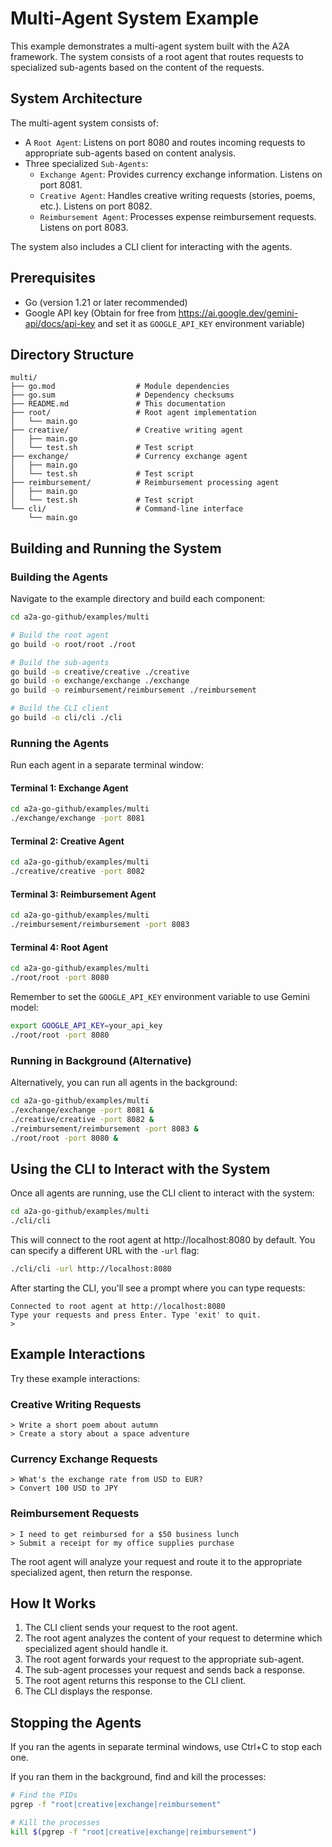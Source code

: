 # Multi-Agent System Example

This example demonstrates a multi-agent system built with the A2A framework. The system consists of a root agent that routes requests to specialized sub-agents based on the content of the requests.

## System Architecture

The multi-agent system consists of:

*   A `Root Agent`: Listens on port 8080 and routes incoming requests to appropriate sub-agents based on content analysis.
*   Three specialized `Sub-Agents`:
    *   `Exchange Agent`: Provides currency exchange information. Listens on port 8081.
    *   `Creative Agent`: Handles creative writing requests (stories, poems, etc.). Listens on port 8082.
    *   `Reimbursement Agent`: Processes expense reimbursement requests. Listens on port 8083.

The system also includes a CLI client for interacting with the agents.

## Prerequisites

*   Go (version 1.21 or later recommended)
*   Google API key (Obtain for free from https://ai.google.dev/gemini-api/docs/api-key and set it as `GOOGLE_API_KEY` environment variable)

## Directory Structure

```
multi/
├── go.mod                  # Module dependencies
├── go.sum                  # Dependency checksums
├── README.md               # This documentation
├── root/                   # Root agent implementation
│   └── main.go
├── creative/               # Creative writing agent
│   ├── main.go
│   └── test.sh             # Test script
├── exchange/               # Currency exchange agent
│   ├── main.go
│   └── test.sh             # Test script
├── reimbursement/          # Reimbursement processing agent
│   ├── main.go  
│   └── test.sh             # Test script
└── cli/                    # Command-line interface
    └── main.go
```

## Building and Running the System

### Building the Agents

Navigate to the example directory and build each component:

```bash
cd a2a-go-github/examples/multi

# Build the root agent
go build -o root/root ./root

# Build the sub-agents
go build -o creative/creative ./creative
go build -o exchange/exchange ./exchange
go build -o reimbursement/reimbursement ./reimbursement

# Build the CLI client
go build -o cli/cli ./cli
```

### Running the Agents

Run each agent in a separate terminal window:

#### Terminal 1: Exchange Agent
```bash
cd a2a-go-github/examples/multi
./exchange/exchange -port 8081
```

#### Terminal 2: Creative Agent
```bash
cd a2a-go-github/examples/multi
./creative/creative -port 8082
```

#### Terminal 3: Reimbursement Agent
```bash
cd a2a-go-github/examples/multi
./reimbursement/reimbursement -port 8083
```

#### Terminal 4: Root Agent
```bash
cd a2a-go-github/examples/multi
./root/root -port 8080
```

Remember to set the `GOOGLE_API_KEY` environment variable to use Gemini model:

```bash
export GOOGLE_API_KEY=your_api_key
./root/root -port 8080
```

### Running in Background (Alternative)

Alternatively, you can run all agents in the background:

```bash
cd a2a-go-github/examples/multi
./exchange/exchange -port 8081 &
./creative/creative -port 8082 &
./reimbursement/reimbursement -port 8083 &
./root/root -port 8080 &
```

## Using the CLI to Interact with the System

Once all agents are running, use the CLI client to interact with the system:

```bash
cd a2a-go-github/examples/multi
./cli/cli
```

This will connect to the root agent at http://localhost:8080 by default. You can specify a different URL with the `-url` flag:

```bash
./cli/cli -url http://localhost:8080
```

After starting the CLI, you'll see a prompt where you can type requests:

```
Connected to root agent at http://localhost:8080
Type your requests and press Enter. Type 'exit' to quit.
> 
```

## Example Interactions

Try these example interactions:

### Creative Writing Requests
```
> Write a short poem about autumn
> Create a story about a space adventure
```

### Currency Exchange Requests
```
> What's the exchange rate from USD to EUR?
> Convert 100 USD to JPY
```

### Reimbursement Requests
```
> I need to get reimbursed for a $50 business lunch
> Submit a receipt for my office supplies purchase
```

The root agent will analyze your request and route it to the appropriate specialized agent, then return the response.

## How It Works

1. The CLI client sends your request to the root agent.
2. The root agent analyzes the content of your request to determine which specialized agent should handle it.
3. The root agent forwards your request to the appropriate sub-agent.
4. The sub-agent processes your request and sends back a response.
5. The root agent returns this response to the CLI client.
6. The CLI displays the response.

## Stopping the Agents

If you ran the agents in separate terminal windows, use Ctrl+C to stop each one.

If you ran them in the background, find and kill the processes:

```bash
# Find the PIDs
pgrep -f "root|creative|exchange|reimbursement"

# Kill the processes
kill $(pgrep -f "root|creative|exchange|reimbursement")
``` 
 